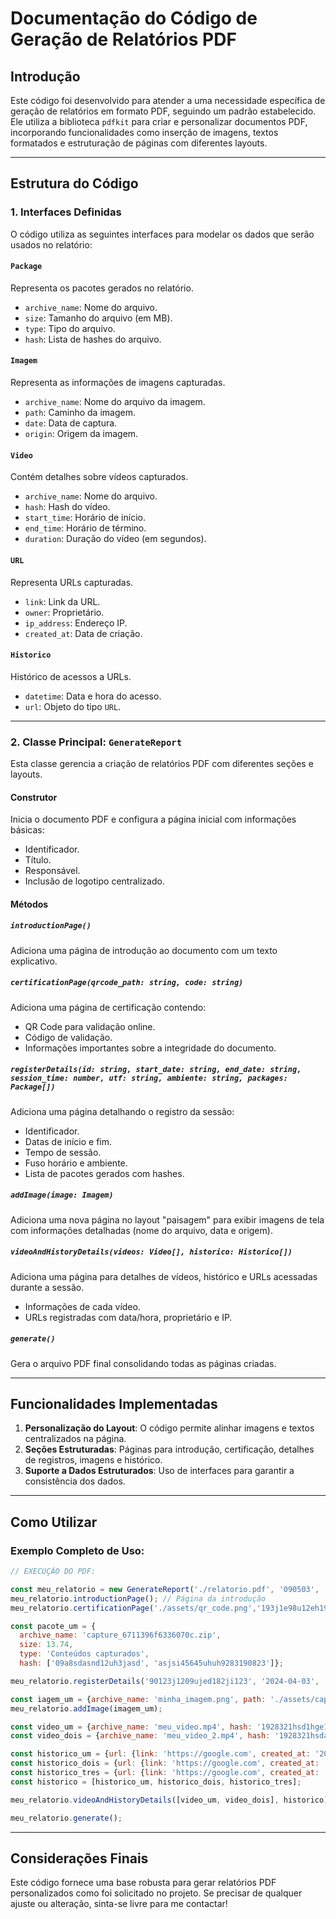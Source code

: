 
# Documentação do Código de Geração de Relatórios PDF

## Introdução

Este código foi desenvolvido para atender a uma necessidade específica de geração de relatórios em formato PDF, seguindo um padrão estabelecido. Ele utiliza a biblioteca `pdfkit` para criar e personalizar documentos PDF, incorporando funcionalidades como inserção de imagens, textos formatados e estruturação de páginas com diferentes layouts.

----------

## Estrutura do Código

### 1. Interfaces Definidas

O código utiliza as seguintes interfaces para modelar os dados que serão usados no relatório:

#### `Package`

Representa os pacotes gerados no relatório.

-   `archive_name`: Nome do arquivo.
-   `size`: Tamanho do arquivo (em MB).
-   `type`: Tipo do arquivo.
-   `hash`: Lista de hashes do arquivo.

#### `Imagem`

Representa as informações de imagens capturadas.

-   `archive_name`: Nome do arquivo da imagem.
-   `path`: Caminho da imagem.
-   `date`: Data de captura.
-   `origin`: Origem da imagem.

#### `Video`

Contém detalhes sobre vídeos capturados.

-   `archive_name`: Nome do arquivo.
-   `hash`: Hash do vídeo.
-   `start_time`: Horário de início.
-   `end_time`: Horário de término.
-   `duration`: Duração do vídeo (em segundos).

#### `URL`

Representa URLs capturadas.

-   `link`: Link da URL.
-   `owner`: Proprietário.
-   `ip_address`: Endereço IP.
-   `created_at`: Data de criação.

#### `Historico`

Histórico de acessos a URLs.

-   `datetime`: Data e hora do acesso.
-   `url`: Objeto do tipo `URL`.

----------

### 2. Classe Principal: `GenerateReport`

Esta classe gerencia a criação de relatórios PDF com diferentes seções e layouts.

#### **Construtor**

Inicia o documento PDF e configura a página inicial com informações básicas:

-   Identificador.
-   Título.
-   Responsável.
-   Inclusão de logotipo centralizado.

#### **Métodos**

##### `introductionPage()`

Adiciona uma página de introdução ao documento com um texto explicativo.

##### `certificationPage(qrcode_path: string, code: string)`

Adiciona uma página de certificação contendo:

-   QR Code para validação online.
-   Código de validação.
-   Informações importantes sobre a integridade do documento.

##### `registerDetails(id: string, start_date: string, end_date: string, session_time: number, utf: string, ambiente: string, packages: Package[])`

Adiciona uma página detalhando o registro da sessão:

-   Identificador.
-   Datas de início e fim.
-   Tempo de sessão.
-   Fuso horário e ambiente.
-   Lista de pacotes gerados com hashes.

##### `addImage(image: Imagem)`

Adiciona uma nova página no layout "paisagem" para exibir imagens de tela com informações detalhadas (nome do arquivo, data e origem).

##### `videoAndHistoryDetails(videos: Video[], historico: Historico[])`

Adiciona uma página para detalhes de vídeos, histórico e URLs acessadas durante a sessão.

-   Informações de cada vídeo.
-   URLs registradas com data/hora, proprietário e IP.

##### `generate()`

Gera o arquivo PDF final consolidando todas as páginas criadas.

----------

## Funcionalidades Implementadas

1.  **Personalização do Layout**: O código permite alinhar imagens e textos centralizados na página.
2.  **Seções Estruturadas**: Páginas para introdução, certificação, detalhes de registros, imagens e histórico.
3.  **Suporte a Dados Estruturados**: Uso de interfaces para garantir a consistência dos dados.

----------

## Como Utilizar

### Exemplo Completo de Uso:

```javascript
// EXECUÇÃO DO PDF:

const meu_relatorio = new GenerateReport('./relatorio.pdf', '090503', 'Relatório de organização dos periféricos', 'Lucas L. Schimidt'); // Construtor
meu_relatorio.introductionPage(); // Página da introdução
meu_relatorio.certificationPage('./assets/qr_code.png','193j1e98u12eh1982u3912dh1'); // Página do QR Code e identificador

const pacote_um = {
  archive_name: 'capture_6711396f6336070c.zip',
  size: 13.74,
  type: 'Conteúdos capturados', 
  hash: ['09a8sdasnd12uh3jasd', 'asjsi45645uhuh9283190823']}; 

meu_relatorio.registerDetails('90123j1209ujed182ji123', '2024-04-03', '2024-04-07', 200, '(UTC-03:00) Brasilia','WEBSITE - Ponto(s) de acesso à internet: 45.170.27.220',[pacote_um]);

const iagem_um = {archive_name: 'minha_imagem.png', path: './assets/captura.png', date: '2024-12-24', origin: 'desktop'};
meu_relatorio.addImage(imagem_um);

const video_um = {archive_name: 'meu_video.mp4', hash: '1928321hsd1hge129873ghdjhga', start_time:'00:00:00', end_time:'00:25:52', duration: 300};
const video_dois = {archive_name: 'meu_video_2.mp4', hash: '1928321hsdasd1hge129873ghdjhga', start_time:'00:00:00', end_time:'00:03:11', duration: 300};

const historico_um = {url: {link: 'https://google.com', created_at: '2008-05-10', ip_address:'192.168.0.0', owner:'Google'}, datetime: '2024-12-24 00:00:00'};
const historico_dois = {url: {link: 'https://google.com', created_at: '2008-05-10', ip_address:'192.168.0.0', owner:'Google'}, datetime: '2024-12-24 00:00:00'};
const historico_tres = {url: {link: 'https://google.com', created_at: '2008-05-10', ip_address:'192.168.0.0', owner:'Google'}, datetime: '2024-12-24 00:00:00'};
const historico = [historico_um, historico_dois, historico_tres];

meu_relatorio.videoAndHistoryDetails([video_um, video_dois], historico);

meu_relatorio.generate();

```

----------

## Considerações Finais

Este código fornece uma base robusta para gerar relatórios PDF personalizados como foi solicitado no projeto. Se precisar de qualquer ajuste ou alteração, sinta-se livre para me contactar!